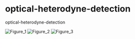 # optical-heterodyne-detection
optical-heterodyne-detection

![Figure_1](https://user-images.githubusercontent.com/30459885/208798371-6e5c02a9-f90d-4e02-ae90-ea7845d55261.png)
![Figure_2](https://user-images.githubusercontent.com/30459885/208798377-01c23b38-b80b-42d2-9ebb-2ddd66be46f4.png)
![Figure_3](https://user-images.githubusercontent.com/30459885/208798384-3a90b382-e70b-4724-a010-f37ba56e5637.png)
